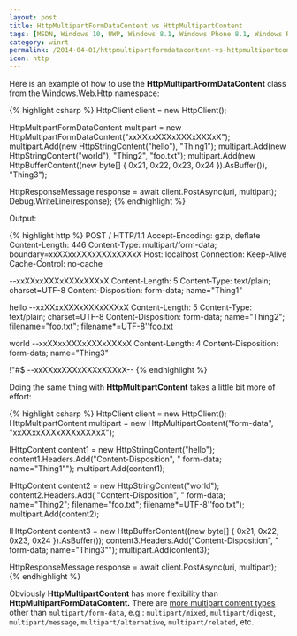 ```yaml
---
layout: post
title: HttpMultipartFormDataContent vs HttpMultipartContent
tags: [MSDN, Windows 10, UWP, Windows 8.1, Windows Phone 8.1, Windows Runtime, WinRT, Windows Store Apps, Windows.Web.Http]
category: winrt
permalink: /2014-04-01/httpmultipartformdatacontent-vs-httpmultipartcontent
icon: http
---
```


Here is an example of how to use the **HttpMultipartFormDataContent** class from the Windows.Web.Http namespace:

{% highlight csharp %}
HttpClient client = new HttpClient();

HttpMultipartFormDataContent multipart = new HttpMultipartFormDataContent("xxXXxxXXXxXXXxXXXxX");
multipart.Add(new HttpStringContent("hello"), "Thing1");
multipart.Add(new HttpStringContent("world"), "Thing2", "foo.txt");
multipart.Add(new HttpBufferContent((new byte[] { 0x21, 0x22, 0x23, 0x24 }).AsBuffer()), "Thing3");

HttpResponseMessage response = await client.PostAsync(uri, multipart);
Debug.WriteLine(response);
{% endhighlight %}

Output:

{% highlight http %}
POST / HTTP/1.1
Accept-Encoding: gzip, deflate
Content-Length: 446
Content-Type: multipart/form-data; boundary=xxXXxxXXXxXXXxXXXxX
Host: localhost
Connection: Keep-Alive
Cache-Control: no-cache

--xxXXxxXXXxXXXxXXXxX
Content-Length: 5
Content-Type: text/plain; charset=UTF-8
Content-Disposition: form-data; name="Thing1"

hello
--xxXXxxXXXxXXXxXXXxX
Content-Length: 5
Content-Type: text/plain; charset=UTF-8
Content-Disposition: form-data; name="Thing2"; filename="foo.txt"; filename*=UTF-8''foo.txt

world
--xxXXxxXXXxXXXxXXXxX
Content-Length: 4
Content-Disposition: form-data; name="Thing3"

!"#$
--xxXXxxXXXxXXXxXXXxX--
{% endhighlight %}

Doing the same thing with **HttpMultipartContent** takes a little bit more of effort:

{% highlight csharp %}
HttpClient client = new HttpClient();
HttpMultipartContent multipart = new HttpMultipartContent("form-data", "xxXXxxXXXxXXXxXXXxX");

IHttpContent content1 = new HttpStringContent("hello");
content1.Headers.Add("Content-Disposition", " form-data; name=\"Thing1\"");
multipart.Add(content1);

IHttpContent content2 = new HttpStringContent("world");
content2.Headers.Add(
    "Content-Disposition",
    " form-data; name=\"Thing2\"; filename=\"foo.txt\"; filename*=UTF-8''foo.txt");
multipart.Add(content2);

IHttpContent content3 = new HttpBufferContent((new byte[] { 0x21, 0x22, 0x23, 0x24 }).AsBuffer());
content3.Headers.Add("Content-Disposition", " form-data; name=\"Thing3\"");
multipart.Add(content3);

HttpResponseMessage response = await client.PostAsync(uri, multipart);
{% endhighlight %}

Obviously **HttpMultipartContent** has more flexibility than **HttpMultipartFormDataContent.** There are [more multipart content types][multipart_messages] other than `multipart/form-data`, e.g.: `multipart/mixed`, `multipart/digest`, `multipart/message`, `multipart/alternative`, `multipart/related`, etc.


[multipart_messages]: http://en.wikipedia.org/wiki/MIME#Multipart_messages

